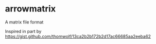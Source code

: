 # arrowmatrix
A matrix file format

Inspired in part by
https://gist.github.com/thomwolf/13ca2b2b172b2d17ac66685aa2eeba62
